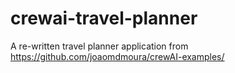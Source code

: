 # crewai-travel-planner

A re-written travel planner application from https://github.com/joaomdmoura/crewAI-examples/

